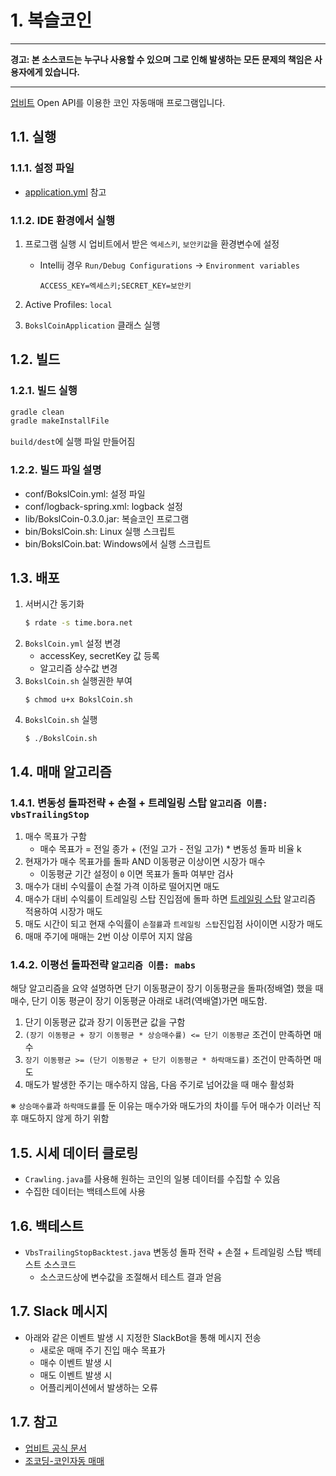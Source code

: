 # 1. 복슬코인

---

**경고: 본 소스코드는 누구나 사용할 수 있으며 그로 인해 발생하는 모든 문제의 책임은 사용자에게 있습니다.**

---

[업비트](https://upbit.com) Open API를 이용한 코인 자동매매 프로그램입니다.

## 1.1. 실행

### 1.1.1. 설정 파일 
- [application.yml](src/main/resources/application.yml) 참고

### 1.1.2. IDE 환경에서 실행

1. 프로그램 실행 시 업비트에서 받은 `엑세스키`, `보안키값`을 환경변수에 설정

    - Intellij 경우 `Run/Debug Configurations` ->  `Environment variables`
         ```
         ACCESS_KEY=엑세스키;SECRET_KEY=보안키
         ```
1. Active Profiles: `local`
1. `BokslCoinApplication` 클래스 실행

## 1.2. 빌드

### 1.2.1. 빌드 실행

```bash
gradle clean
gradle makeInstallFile
```

`build/dest`에 실행 파일 만들어짐

### 1.2.2. 빌드 파일 설명

- conf/BokslCoin.yml: 설정 파일
- conf/logback-spring.xml: logback 설정
- lib/BokslCoin-0.3.0.jar: 복슬코인 프로그램
- bin/BokslCoin.sh: Linux 실행 스크립트
- bin/BokslCoin.bat: Windows에서 실행 스크립트

## 1.3. 배포

1. 서버시간 동기화
   ```sh
   $ rdate -s time.bora.net
   ```
1. `BokslCoin.yml` 설정 변경
    - accessKey, secretKey 값 등록
    - 알고리즘 상수값 변경
1. `BokslCoin.sh` 실행권한 부여
    ```shell
    $ chmod u+x BokslCoin.sh
    ```
1. `BokslCoin.sh` 실행
    ```shell
    $ ./BokslCoin.sh
    ```

## 1.4. 매매 알고리즘

### 1.4.1. 변동성 돌파전략 + 손절 + 트레일링 스탑 `알고리즘 이름: vbsTrailingStop`
1. 매수 목표가 구함
    - 매수 목표가 = 전일 종가 + (전일 고가 - 전일 고가) * 변동성 돌파 비율 k
2. 현재가가 매수 목표가를 돌파 AND 이동평균 이상이면 시장가 매수
   - 이동평균 기간 설정이 `0` 이면 목표가 돌파 여부만 검사
3. 매수가 대비 수익률이 손절 가격 이하로 떨어지면 매도
4. 매수가 대비 수익룰이 트레일링 스탑 진입점에 돌파 하면 [트레일링 스탑](https://m.blog.naver.com/scruw/221976012878) 알고리즘 적용하여 시장가 매도
5. 매도 시간이 되고 현재 수익률이 `손절률`과 `트레일링 스탑`진입점 사이이면 시장가 매도
6. 매매 주기에 매매는 2번 이상 이루어 지지 않음


### 1.4.2. 이평선 돌파전략  `알고리즘 이름: mabs`
해당 알고리즘을 요약 설명하면 단기 이동평균이 장기 이동평균을 돌파(정배열) 했을 때 매수, 단기 이동 평균이 장기 이동평균 아래로 내려(역배열)가면 매도함. 

1. 단기 이동평균 값과 장기 이동편균 값을 구함
2. `(장기 이동평균 + 장기 이동평균 * 상승매수률) <= 단기 이동평균` 조건이 만족하면 매수
3. `장기 이동평균 >= (단기 이동평균 + 단기 이동평균 * 하락매도률)` 조건이 만족하면 매도
4. 매도가 발생한 주기는 매수하지 않음, 다음 주기로 넘어갔을 때 매수 활성화

※ `상승매수률`과 `하락매도률`를 둔 이유는 매수가와 매도가의 차이를 두어 매수가 이러난 직후 매도하지 않게 하기 위함 

## 1.5. 시세 데이터 클로링
- `Crawling.java`를 사용해 원하는 코인의 일봉 데이터를 수집할 수 있음
- 수집한 데이터는 백테스트에 사용

## 1.6. 백테스트
- `VbsTrailingStopBacktest.java` 변동성 돌파 전략 + 손절 + 트레일링 스탑 백테스트 소스코드
   - 소스코드상에 변수값을 조절해서 테스트 결과 얻음

## 1.7. Slack 메시지
- 아래와 같은 이벤트 발생 시 지정한 SlackBot을 통해 메시지 전송
    - 새로운 매매 주기 진입 매수 목표가
    - 매수 이벤트 발생 시
    - 매도 이벤트 발생 시
    - 어플리케이션에서 발생하는 오류

## 1.7. 참고

- [업비트 공식 문서](https://docs.upbit.com)
- [조코딩-코인자동 매매](https://github.com/youtube-jocoding/pyupbit-autotrade)
